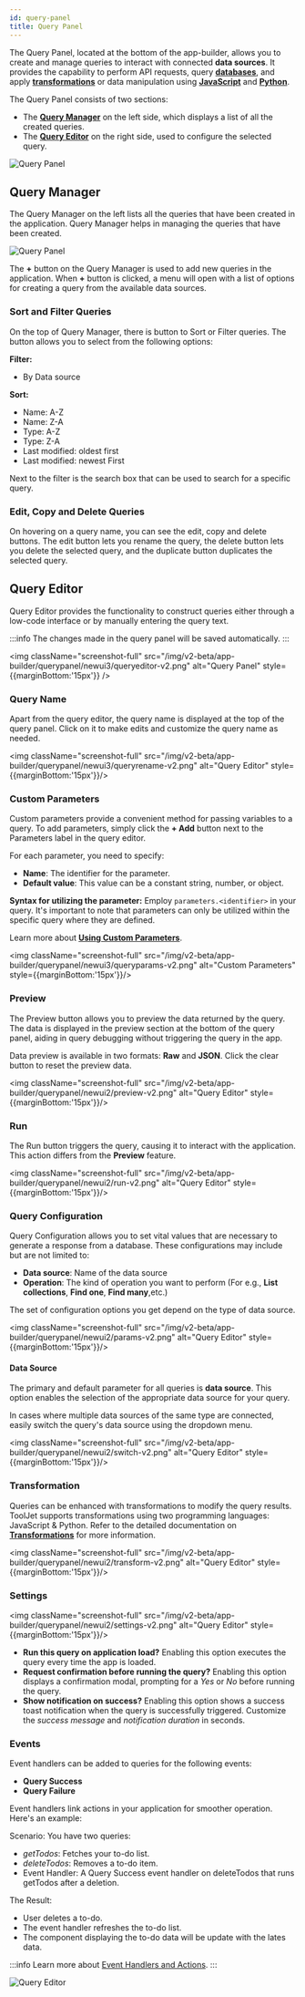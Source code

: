 ```yaml
---
id: query-panel
title: Query Panel
---
```


The Query Panel, located at the bottom of the app-builder, allows you to create and manage queries to interact with connected **data sources**. It provides the capability to perform API requests, query **[databases](/docs/data-sources/overview)**, and apply **[transformations](/docs/tutorial/transformations)** or data manipulation using **[JavaScript](/docs/data-sources/run-js)** and **[Python](/docs/data-sources/run-py)**.

The Query Panel consists of two sections:
- The **[Query Manager](#query-manager)** on the left side, which displays a list of all the created queries.
- The **[Query Editor](#query-editor)** on the right side, used to configure the selected query.

<img className="screenshot-full" src="/img/v2-beta/app-builder/querypanel/newui3/qpanel-v2.png" alt="Query Panel" />

<div>

## Query Manager

The Query Manager on the left lists all the queries that have been created in the application. Query Manager helps in managing the queries that have been created.

<img className="screenshot-full" src="/img/v2-beta/app-builder/querypanel/query-panel-preview-v3.png" alt="Query Panel" />

The **+** button on the Query Manager is used to add new queries in the application. When **+** button is clicked, a menu will open with a list of options for creating a query from the available data sources.

### Sort and Filter Queries
On the top of Query Manager, there is button to Sort or Filter queries. The button allows you to select from the following options:

**Filter:**
- By Data source

**Sort:**
- Name: A-Z
- Name: Z-A
- Type: A-Z
- Type: Z-A
- Last modified: oldest first
- Last modified: newest First

Next to the filter is the search box that can be used to search for a specific query.

### Edit, Copy and Delete Queries 

On hovering on a query name, you can see the edit, copy and delete buttons. 
The edit button lets you rename the query, the delete button lets you delete the selected query, and the duplicate button duplicates the selected query.

</div>

<div>

## Query Editor

Query Editor provides the functionality to construct queries either through a low-code interface or by manually entering the query text.

:::info
The changes made in the query panel will be saved automatically.
:::

<img className="screenshot-full" src="/img/v2-beta/app-builder/querypanel/newui3/queryeditor-v2.png" alt="Query Panel" style={{marginBottom:'15px'}} />

### Query Name

Apart from the query editor, the query name is displayed at the top of the query panel. Click on it to make edits and customize the query name as needed.

<img className="screenshot-full" src="/img/v2-beta/app-builder/querypanel/newui3/queryrename-v2.png" alt="Query Editor" style={{marginBottom:'15px'}}/>

### Custom Parameters

Custom parameters provide a convenient method for passing variables to a query. To add parameters, simply click the **+ Add** button next to the Parameters label in the query editor.

For each parameter, you need to specify:
- **Name**: The identifier for the parameter.
- **Default value**: This value can be a constant string, number, or object.

**Syntax for utilizing the parameter:** Employ `parameters.<identifier>` in your query. It's important to note that parameters can only be utilized within the specific query where they are defined.

Learn more about **[Using Custom Parameters](/docs/how-to/use-custom-parameters)**.

<img className="screenshot-full" src="/img/v2-beta/app-builder/querypanel/newui3/queryparams-v2.png" alt="Custom Parameters" style={{marginBottom:'15px'}}/>

### Preview

The Preview button allows you to preview the data returned by the query. The data is displayed in the preview section at the bottom of the query panel, aiding in query debugging without triggering the query in the app.

Data preview is available in two formats: **Raw** and **JSON**. Click the clear button to reset the preview data.

<img className="screenshot-full" src="/img/v2-beta/app-builder/querypanel/newui2/preview-v2.png" alt="Query Editor" style={{marginBottom:'15px'}}/>

### Run

The Run button triggers the query, causing it to interact with the application. This action differs from the **Preview** feature.

<img className="screenshot-full" src="/img/v2-beta/app-builder/querypanel/newui2/run-v2.png" alt="Query Editor" style={{marginBottom:'15px'}}/>

### Query Configuration

Query Configuration allows you to set vital values that are necessary to generate a response from a database. These configurations may include but are not limited to:

- **Data source**: Name of the data source 
- **Operation**: The kind of operation you want to perform (For e.g., **List collections**, **Find one**, **Find many**,etc.) 

The set of configuration options you get depend on the type of data source. 

<img className="screenshot-full" src="/img/v2-beta/app-builder/querypanel/newui2/params-v2.png" alt="Query Editor" style={{marginBottom:'15px'}}/>

#### Data Source

The primary and default parameter for all queries is **data source**. This option enables the selection of the appropriate data source for your query.

In cases where multiple data sources of the same type are connected, easily switch the query's data source using the dropdown menu.

<img className="screenshot-full" src="/img/v2-beta/app-builder/querypanel/newui2/switch-v2.png" alt="Query Editor" style={{marginBottom:'15px'}}/>

### Transformation

Queries can be enhanced with transformations to modify the query results. ToolJet supports transformations using two programming languages: JavaScript & Python. Refer to the detailed documentation on **[Transformations](/docs/tutorial/transformations)** for more information.

<img className="screenshot-full" src="/img/v2-beta/app-builder/querypanel/newui2/transform-v2.png" alt="Query Editor" style={{marginBottom:'15px'}}/>

### Settings

<img className="screenshot-full" src="/img/v2-beta/app-builder/querypanel/newui2/settings-v2.png" alt="Query Editor" style={{marginBottom:'15px'}}/>

- **Run this query on application load?** Enabling this option executes the query every time the app is loaded.
- **Request confirmation before running the query?** Enabling this option displays a confirmation modal, prompting for a *Yes* or *No* before running the query.
- **Show notification on success?** Enabling this option shows a success toast notification when the query is successfully triggered. Customize the *success message* and *notification duration* in seconds.

### Events

Event handlers can be added to queries for the following events:

- **Query Success**
- **Query Failure**

Event handlers link actions in your application for smoother operation. Here's an example:

Scenario: You have two queries:

- *getTodos*: Fetches your to-do list.
- *deleteTodos*: Removes a to-do item.
- Event Handler:  A Query Success event handler on deleteTodos that runs getTodos after a deletion.

The Result:
- User deletes a to-do.
- The event handler refreshes the to-do list.
- The component displaying the to-do data will be update with the lates data.

:::info
Learn more about [Event Handlers and Actions](/docs/widgets/overview#component-event-handlers).
:::

<img className="screenshot-full" src="/img/v2-beta/app-builder/querypanel/newui2/events-v2.png" alt="Query Editor" />

</div>